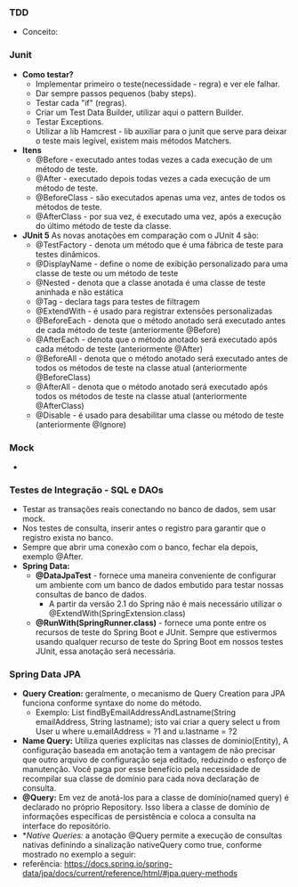### TDD
* Conceito:

### Junit
* **Como testar?**
  * Implementar primeiro o teste(necessidade - regra) e ver ele falhar.
  * Dar sempre passos pequenos (baby steps).
  * Testar cada "if" (regras).
  * Criar um Test Data Builder, utilizar aqui o pattern Builder.
  * Testar Exceptions.
  * Utilizar a lib Hamcrest - lib auxiliar para o junit que serve para deixar o teste mais legível, existem mais métodos Matchers.
* **Itens**
  * @Before - executado antes todas vezes a cada execução de um método de teste.
  * @After - executado depois todas vezes a cada execução de um método de teste.
  * @BeforeClass - são executados apenas uma vez, antes de todos os métodos de teste.
  * @AfterClass - por sua vez, é executado uma vez, após a execução do último método de teste da classe.
* **JUnit 5** As novas anotações em comparação com o JUnit 4 são:
    * @TestFactory - denota um método que é uma fábrica de teste para testes dinâmicos.
    * @DisplayName - define o nome de exibição personalizado para uma classe de teste ou um método de teste
    * @Nested - denota que a classe anotada é uma classe de teste aninhada e não estática
    * @Tag - declara tags para testes de filtragem
    * @ExtendWith - é usado para registrar extensões personalizadas
    * @BeforeEach - denota que o método anotado será executado antes de cada método de teste (anteriormente @Before)
    * @AfterEach - denota que o método anotado será executado após cada método de teste (anteriormente @After)
    * @BeforeAll - denota que o método anotado será executado antes de todos os métodos de teste na classe atual (anteriormente @BeforeClass)
    * @AfterAll - denota que o método anotado será executado após todos os métodos de teste na classe atual (anteriormente @AfterClass)
    * @Disable - é usado para desabilitar uma classe ou método de teste (anteriormente @Ignore)
  
### Mock
* 

### Testes de Integração - SQL e DAOs
* Testar as transações reais conectando no banco de dados, sem usar mock.
* Nos testes de consulta, inserir antes o registro para garantir que o registro exista no banco.
* Sempre que abrir uma conexão com o banco, fechar ela depois, exemplo @After.
* **Spring Data:**
  * **@DataJpaTest** - fornece uma maneira conveniente de configurar um ambiente com um banco de dados embutido para testar nossas consultas de banco de dados.
    * A partir da versão 2.1 do Spring não é mais necessário utilizar o @ExtendWith(SpringExtension.class)
  * **@RunWith(SpringRunner.class)** - fornece uma ponte entre os recursos de teste do Spring Boot e JUnit. Sempre que estivermos usando qualquer recurso de teste do Spring Boot em nossos testes JUnit, essa anotação será necessária.
  
### Spring Data JPA
* **Query Creation:** geralmente, o mecanismo de Query Creation para JPA funciona conforme syntaxe do nome do método.
  * Exemplo: List<User> findByEmailAddressAndLastname(String emailAddress, String lastname); isto vai criar a query select u from User u where u.emailAddress = ?1 and u.lastname = ?2
* **Name Query:** Utiliza queries explícitas nas classes de dominio(Entity), A configuração baseada em anotação tem a vantagem de não precisar que outro arquivo de configuração seja editado, reduzindo o esforço de manutenção. Você paga por esse benefício pela necessidade de recompilar sua classe de domínio para cada nova declaração de consulta. 
* **@Query:** Em vez de anotá-los para a classe de domínio(named query) é declarado no próprio Repository. Isso libera a classe de domínio de informações específicas de persistência e coloca a consulta na interface do repositório.
* **Native Queries:* a anotação @Query permite a execução de consultas nativas definindo a sinalização nativeQuery como true, conforme mostrado no exemplo a seguir:
* referência: https://docs.spring.io/spring-data/jpa/docs/current/reference/html/#jpa.query-methods